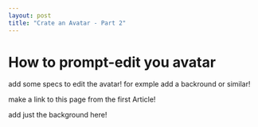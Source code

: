 ```yaml
---
layout: post
title: "Crate an Avatar - Part 2"
---
```


# How to prompt-edit you avatar

add some specs to edit the avatar! 
for exmple add a backround or similar!

make a link to this page from the first Article!

add just the background here!

